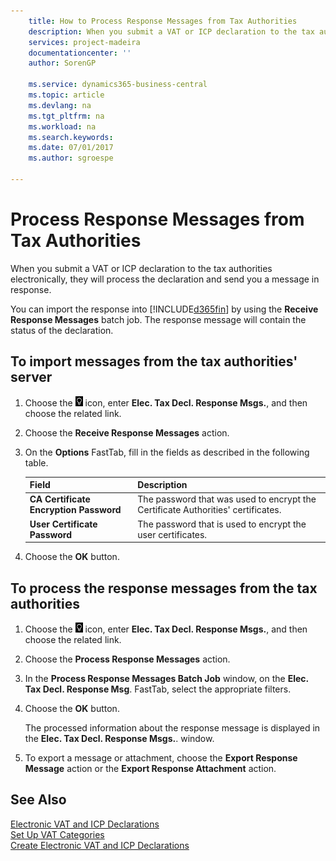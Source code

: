 ```yaml
---
    title: How to Process Response Messages from Tax Authorities
    description: When you submit a VAT or ICP declaration to the tax authorities electronically, they will process the declaration and send you a message in response.
    services: project-madeira
    documentationcenter: ''
    author: SorenGP

    ms.service: dynamics365-business-central
    ms.topic: article
    ms.devlang: na
    ms.tgt_pltfrm: na
    ms.workload: na
    ms.search.keywords:
    ms.date: 07/01/2017
    ms.author: sgroespe

---
```

# Process Response Messages from Tax Authorities
When you submit a VAT or ICP declaration to the tax authorities electronically, they will process the declaration and send you a message in response.  

You can import the response into [!INCLUDE[d365fin](../../includes/d365fin_md.md)] by using the **Receive Response Messages** batch job. The response message will contain the status of the declaration.  

## To import messages from the tax authorities' server  

1.  Choose the ![Search for Page or Report](../../media/ui-search/search_small.png "Search for Page or Report icon") icon, enter **Elec. Tax Decl. Response Msgs.**, and then choose the related link.  
2.  Choose the **Receive Response Messages** action.  
3.  On the **Options** FastTab, fill in the fields as described in the following table.  

    |Field|Description|  
    |---------------------------------|---------------------------------------|  
    |**CA Certificate Encryption Password**|The password that was used to encrypt the Certificate Authorities' certificates.|  
    |**User Certificate Password**|The password that is used to encrypt the user certificates.|  

4.  Choose the **OK** button.  

## To process the response messages from the tax authorities  

1.  Choose the ![Search for Page or Report](../../media/ui-search/search_small.png "Search for Page or Report icon") icon, enter **Elec. Tax Decl. Response Msgs.**, and then choose the related link.  
2.  Choose the **Process Response Messages** action.  
3.  In the **Process Response Messages Batch Job** window, on the **Elec. Tax Decl. Response Msg**. FastTab, select the appropriate filters.  
4.  Choose the **OK** button.  

    The processed information about the response message is displayed in the **Elec. Tax Decl. Response Msgs.**. window.  

5.  To export a message or attachment, choose the **Export Response Message** action or the **Export Response Attachment** action.  

## See Also  
 [Electronic VAT and ICP Declarations](electronic-vat-and-icp-declarations.md)   
 [Set Up VAT Categories](how-to-set-up-vat-categories.md)   
 [Create Electronic VAT and ICP Declarations](how-to-create-electronic-vat-and-icp-declarations.md)
